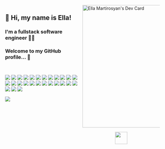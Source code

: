 <div style="display: grid; grid-template-columns: 50% 50%;">
  <div width="50">
    <h2>👋 Hi, my name is Ella!</h2>
    <h3>I'm a fullstack software engineer 👨‍💻</h2>
    <h3>Welcome to my GitHub profile... 👀</h2>
    </br>
    <p>
      <img src="https://img.shields.io/badge/REACT-A81C7D.svg?&style=flat&logo=react&logoColor=white"/>
      <img src="https://img.shields.io/badge/ANGULAR-DD0031.svg?&style=flat&logo=angular&logoColor=white"/>
      <img src="https://img.shields.io/badge/JAVA-007396.svg?&style=flat&logo=java&logoColor=white"/>
      <img src="https://img.shields.io/badge/SPRING-6DB33F.svg?&style=flat&logo=spring&logoColor=white"/>
      <img src="https://img.shields.io/badge/HIBERNATE-121011.svg?&style=flat&logo=red-hat&logoColor=white"/>
      <img src="https://img.shields.io/badge/HTML5-E34F26.svg?&style=flat&logo=html5&logoColor=white"/>
      <img src="https://img.shields.io/badge/CSS3-%231572B6.svg?&style=flat&logo=css3&logoColor=white"/>
      <img src="https://img.shields.io/badge/JAVASCRIPT-323330.svg?&style=flat&logo=javascript&logoColor=%23F7DF1E"/>
      <img src="https://img.shields.io/badge/TYPESCRIPT-%23007ACC.svg?&style=flat&logo=typescript&logoColor=white"/>
      <img src="https://img.shields.io/badge/MOBX-%23121011.svg?&style=flat&logo=mobx&logoColor=white"/>
      <img src="https://img.shields.io/badge/GIT-%23F05033.svg?&style=flat&logo=git&logoColor=white"/>
      <img src="https://img.shields.io/badge/GITHUB-2C2255.svg?&style=flat&logo=github&logoColor=white"/>
      <img src="https://img.shields.io/badge/GITLAB-%23181717.svg?&style=flat&logo=gitlab&logoColor=white"/>
      <img src="https://img.shields.io/badge/DOCKER-2496ED.svg?&style=flat&logo=docker&logoColor=white"/>
      <img src="https://img.shields.io/badge/POSTGRES-%23316192.svg?&style=flat&logo=postgresql&logoColor=white"/>
      <img src="https://img.shields.io/badge/ORACLE-E34F26.svg?&style=flat&logo=oracle&logoColor=white"/>
      <img src="https://img.shields.io/badge/DB2-007396.svg?&style=flat&logo=db2&logoColor=white"/>
      <img src="https://img.shields.io/badge/SQLITE-003B57.svg?&style=flat&logo=sqlite&logoColor=white"/>
      <img src="https://img.shields.io/badge/ANT-A81C7D.svg?&style=flat&logo=apache-ant"/>
      <img src="https://img.shields.io/badge/MAVEN-C71A36.svg?&style=flat&logo=apache-maven"/>
      <img src="https://img.shields.io/badge/REST-02569B.svg?&style=flat&logo=rest&logoColor=white"/>
      <img src="https://img.shields.io/badge/GRAPHQL-E10098.svg?&style=flat&logo=graphql&logoColor=white"/>
      <img src="https://img.shields.io/badge/LINUX-FCC624?style=flat-square&logo=linux&logoColor=black"/>
      <img src="https://img.shields.io/badge/VSCODE-007ACC.svg?&style=flat&logo=visual-studio-code"/>
      <img src="https://img.shields.io/badge/ECLIPSE-2C2255.svg?&style=flat&logo=eclipse"/>
      <img src="https://img.shields.io/badge/INTELLIJ-000000.svg?&style=flat&logo=intellij-idea"/>
      <img src="https://img.shields.io/badge/SCRUM-6DB33F.svg?&style=flat&logo=ddd&logoColor=white"/>
    </p>
    <p>  
      <a href="https://github.com/EllaMartirosyan/github-readme-stats"> 
        <img src="https://github-readme-stats.vercel.app/api?username=EllaMartirosyan&&show_icons=true&theme=radical"/>
      </a>
    </p>
  </div>
  <div width="50">
    <a href="https://app.daily.dev/ella250"><img src="https://api.daily.dev/devcards/d4b6351eb3b4450d8103959d57fd4f4e.png?r=pjg" width="400" alt="Ella Martirosyan's Dev Card"/></a>
    <p align="center"><img height="40" src="https://raw.githubusercontent.com/innng/innng/master/assets/kyubey.gif"/></p>
  </div>
</div>
